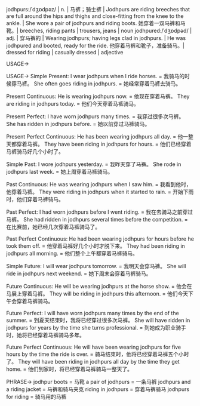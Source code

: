 jodhpurs:/ˈdʒɒdpəz/ | n. | 马裤；骑士裤 | Jodhpurs are riding breeches that are full around the hips and thighs and close-fitting from the knee to the ankle. |  She wore a pair of jodhpurs and riding boots. 她穿着一双马裤和马靴。|  breeches, riding pants | trousers, jeans | noun
jodhpured:/ˈdʒɒdpəd/ | adj. | 穿马裤的 | Wearing jodhpurs; having legs clad in jodhpurs. | He was jodhpured and booted, ready for the ride. 他穿着马裤和靴子，准备骑马。|  dressed for riding | casually dressed | adjective

USAGE->

USAGE->
Simple Present:
I wear jodhpurs when I ride horses. = 我骑马的时候穿马裤。
She often goes riding in jodhpurs. = 她经常穿着马裤去骑马。

Present Continuous:
He is wearing jodhpurs now. = 他现在穿着马裤。
They are riding in jodhpurs today. = 他们今天穿着马裤骑马。

Present Perfect:
I have worn jodhpurs many times. = 我穿过很多次马裤。
She has ridden in jodhpurs before. = 她以前穿过马裤骑马。

Present Perfect Continuous:
He has been wearing jodhpurs all day. = 他一整天都穿着马裤。
They have been riding in jodhpurs for hours. = 他们已经穿着马裤骑马好几个小时了。

Simple Past:
I wore jodhpurs yesterday. = 我昨天穿了马裤。
She rode in jodhpurs last week. = 她上周穿着马裤骑马。


Past Continuous:
He was wearing jodhpurs when I saw him. = 我看到他时，他穿着马裤。
They were riding in jodhpurs when it started to rain. = 开始下雨时，他们穿着马裤骑马。

Past Perfect:
I had worn jodhpurs before I went riding. = 我在去骑马之前穿过马裤。
She had ridden in jodhpurs several times before the competition. = 在比赛前，她已经几次穿着马裤骑马了。

Past Perfect Continuous:
He had been wearing jodhpurs for hours before he took them off. = 他穿着马裤好几个小时才脱下来。
They had been riding in jodhpurs all morning. = 他们整个上午都穿着马裤骑马。


Simple Future:
I will wear jodhpurs tomorrow. = 我明天会穿马裤。
She will ride in jodhpurs next weekend. = 她下周末会穿着马裤骑马。

Future Continuous:
He will be wearing jodhpurs at the horse show. = 他会在马展上穿着马裤。
They will be riding in jodhpurs this afternoon. = 他们今天下午会穿着马裤骑马。


Future Perfect:
I will have worn jodhpurs many times by the end of the summer. = 到夏天结束时，我将已经穿过很多次马裤。
She will have ridden in jodhpurs for years by the time she turns professional. = 到她成为职业骑手时，她将已经穿着马裤骑马多年。

Future Perfect Continuous:
He will have been wearing jodhpurs for five hours by the time the ride is over. = 骑马结束时，他将已经穿着马裤五个小时了。
They will have been riding in jodhpurs all day by the time they get home. = 他们到家时，将已经穿着马裤骑马一整天了。


PHRASE->
jodhpur boots = 马靴
a pair of jodhpurs = 一条马裤
jodhpurs and a riding jacket = 马裤和骑马夹克
riding in jodhpurs = 穿着马裤骑马
jodhpurs for riding = 骑马用的马裤
